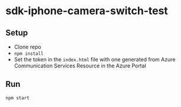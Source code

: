 # sdk-iphone-camera-switch-test

## Setup

- Clone repo
- `npm install`
- Set the token in the `index.html` file with one generated from Azure Communication Services Resource in the Azure Portal

## Run

`npm start`
